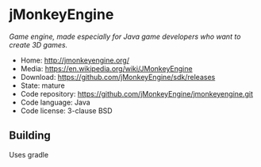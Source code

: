 # jMonkeyEngine

_Game engine, made especially for Java game developers who want to create 3D games._

- Home: http://jmonkeyengine.org/
- Media: https://en.wikipedia.org/wiki/JMonkeyEngine
- Download: https://github.com/jMonkeyEngine/sdk/releases
- State: mature
- Code repository: https://github.com/jMonkeyEngine/jmonkeyengine.git
- Code language: Java
- Code license: 3-clause BSD

## Building

Uses gradle
